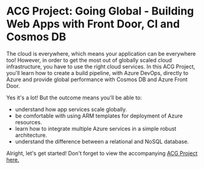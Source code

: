 # ACG Project: Going Global - Building Web Apps with Front Door, CI and Cosmos DB
The cloud is everywhere, which means your application can be everywhere too! However, in order to get the most out of globally scaled cloud infrastructure, you have to use the right cloud services. 
In this ACG Project, you'll learn how to create a build pipeline, with Azure DevOps, directly to Azure and provide global performance with Cosmos DB and Azure Front Door.

Yes it's a lot! But the outcome means you'll be able to:
* understand how app services scale globally. 
* be comfortable with using ARM templates for deployment of Azure resources. 
* learn how to integrate multiple Azure services in a simple robust architecture.  
* understand the difference between a relational and NoSQL database.  

Alright, let's get started! Don't forget to view the accompanying [ACG Project here.](https://acloud.guru/series/acg-projects/view/402)

